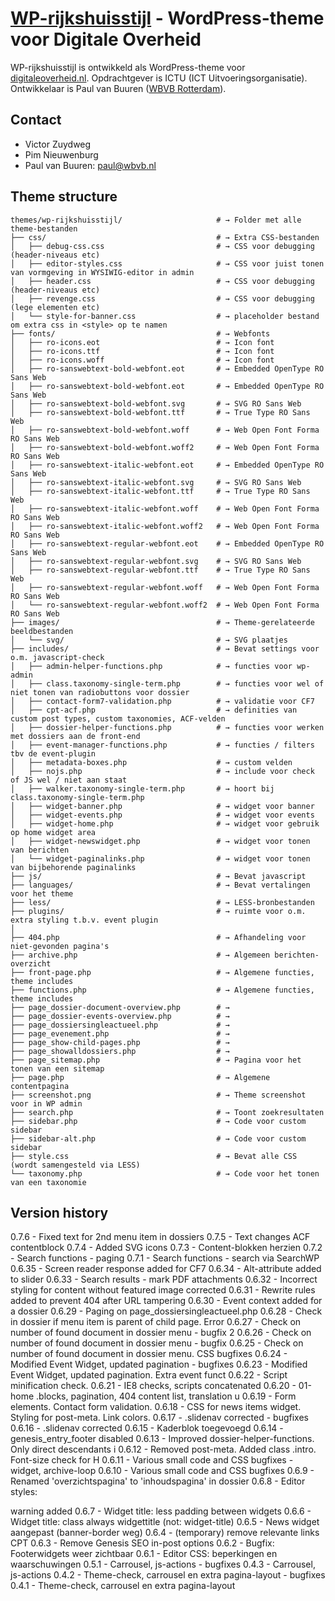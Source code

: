 
# [WP-rijkshuisstijl](https://digitaleoverheid.nl) - WordPress-theme voor Digitale Overheid

WP-rijkshuisstijl is ontwikkeld als WordPress-theme voor [digitaleoverheid.nl](https://digitaleoverheid.nl). Opdrachtgever is ICTU (ICT Uitvoeringsorganisatie). Ontwikkelaar is Paul van Buuren ([WBVB Rotterdam](https://wbvb.nl)). 

## Contact
* Victor Zuydweg
* Pim Nieuwenburg
* Paul van Buuren: paul@wbvb.nl


## Theme structure

```shell
themes/wp-rijkshuisstijl/                     # → Folder met alle theme-bestanden
├── css/                                      # → Extra CSS-bestanden
│   ├── debug-css.css                         # → CSS voor debugging (header-niveaus etc)
│   ├── editor-styles.css                     # → CSS voor juist tonen van vormgeving in WYSIWIG-editor in admin
│   ├── header.css                            # → CSS voor debugging (header-niveaus etc)
│   ├── revenge.css                           # → CSS voor debugging (lege elementen etc)
│   └── style-for-banner.css                  # → placeholder bestand om extra css in <style> op te namen
├── fonts/                                    # → Webfonts
│   ├── ro-icons.eot                          # → Icon font
│   ├── ro-icons.ttf                          # → Icon font
│   ├── ro-icons.woff                         # → Icon font
│   ├── ro-sanswebtext-bold-webfont.eot       # → Embedded OpenType RO Sans Web
│   ├── ro-sanswebtext-bold-webfont.eot       # → Embedded OpenType RO Sans Web
│   ├── ro-sanswebtext-bold-webfont.svg       # → SVG RO Sans Web
│   ├── ro-sanswebtext-bold-webfont.ttf       # → True Type RO Sans Web
│   ├── ro-sanswebtext-bold-webfont.woff      # → Web Open Font Forma RO Sans Web
│   ├── ro-sanswebtext-bold-webfont.woff2     # → Web Open Font Forma RO Sans Web
│   ├── ro-sanswebtext-italic-webfont.eot     # → Embedded OpenType RO Sans Web
│   ├── ro-sanswebtext-italic-webfont.svg     # → SVG RO Sans Web
│   ├── ro-sanswebtext-italic-webfont.ttf     # → True Type RO Sans Web
│   ├── ro-sanswebtext-italic-webfont.woff    # → Web Open Font Forma RO Sans Web
│   ├── ro-sanswebtext-italic-webfont.woff2   # → Web Open Font Forma RO Sans Web
│   ├── ro-sanswebtext-regular-webfont.eot    # → Embedded OpenType RO Sans Web
│   ├── ro-sanswebtext-regular-webfont.svg    # → SVG RO Sans Web
│   ├── ro-sanswebtext-regular-webfont.ttf    # → True Type RO Sans Web
│   ├── ro-sanswebtext-regular-webfont.woff   # → Web Open Font Forma RO Sans Web
│   └── ro-sanswebtext-regular-webfont.woff2  # → Web Open Font Forma RO Sans Web
├── images/                                   # → Theme-gerelateerde beeldbestanden
│   └── svg/                                  # → SVG plaatjes
├── includes/                                 # → Bevat settings voor o.m. javascript-check
│   ├── admin-helper-functions.php            # → functies voor wp-admin 
│   ├── class.taxonomy-single-term.php        # → functies voor wel of niet tonen van radiobuttons voor dossier
│   ├── contact-form7-validation.php          # → validatie voor CF7
│   ├── cpt-acf.php                           # → definities van custom post types, custom taxonomies, ACF-velden
│   ├── dossier-helper-functions.php          # → functies voor werken met dossiers aan de front-end
│   ├── event-manager-functions.php           # → functies / filters tbv de event-plugin
│   ├── metadata-boxes.php                    # → custom velden
│   ├── nojs.php                              # → include voor check of JS wel / niet aan staat
│   ├── walker.taxonomy-single-term.php       # → hoort bij class.taxonomy-single-term.php
│   ├── widget-banner.php                     # → widget voor banner
│   ├── widget-events.php                     # → widget voor events
│   ├── widget-home.php                       # → widget voor gebruik op home widget area
│   ├── widget-newswidget.php                 # → widget voor tonen van berichten
│   └── widget-paginalinks.php                # → widget voor tonen van bijbehorende paginalinks
├── js/                                       # → Bevat javascript
├── languages/                                # → Bevat vertalingen voor het theme
├── less/                                     # → LESS-bronbestanden
├── plugins/                                  # → ruimte voor o.m. extra styling t.b.v. event plugin
│  
├── 404.php                                   # → Afhandeling voor niet-gevonden pagina's
├── archive.php                               # → Algemeen berichten-overzicht
├── front-page.php                            # → Algemene functies, theme includes
├── functions.php                             # → Algemene functies, theme includes
├── page_dossier-document-overview.php        # → 
├── page_dossier-events-overview.php          # → 
├── page_dossiersingleactueel.php             # → 
├── page_evenement.php                        # → 
├── page_show-child-pages.php                 # → 
├── page_showalldossiers.php                  # → 
├── page_sitemap.php                          # → Pagina voor het tonen van een sitemap
├── page.php                                  # → Algemene contentpagina
├── screenshot.png                            # → Theme screenshot voor in WP admin
├── search.php                                # → Toont zoekresultaten
├── sidebar.php                               # → Code voor custom sidebar
├── sidebar-alt.php                           # → Code voor custom sidebar
├── style.css                                 # → Bevat alle CSS (wordt samengesteld via LESS)
└── taxonomy.php                              # → Code voor het tonen van een taxonomie

```

## Version history

0.7.6 - Fixed text for 2nd menu item in dossiers
0.7.5 - Text changes ACF contentblock
0.7.4 - Added SVG icons
0.7.3 - Content-blokken herzien 
0.7.2 - Search functions - paging 
0.7.1 - Search functions - search via SearchWP 
0.6.35 - Screen reader response added for CF7 
0.6.34 - Alt-attribute added to slider 
0.6.33 - Search results - mark PDF attachments 
0.6.32 - Incorrect styling for content without featured image corrected
0.6.31 - Rewrite rules added to prevent 404 after URL tampering 
0.6.30 - Event context added for a dossier 
0.6.29 - Paging on page_dossiersingleactueel.php 
0.6.28 - Check in dossier if menu item is parent of child page. Error
0.6.27 - Check on number of found document in dossier menu - bugfix 2 
0.6.26 - Check on number of found document in dossier menu - bugfix
0.6.25 - Check on number of found document in dossier menu. CSS bugfixes 
0.6.24 - Modified Event Widget, updated pagination - bugfixes 
0.6.23 - Modified Event Widget, updated pagination. Extra event funct 
0.6.22 - Script minification check. 
0.6.21 - IE8 checks, scripts concatenated 
0.6.20 - 01-home .blocks, pagination, 404 content list, translation u
0.6.19 - Form elements. Contact form validation. 
0.6.18 - CSS for news items widget. Styling for post-meta. Link colors.
0.6.17 - .slidenav corrected - bugfixes 
0.6.16 - .slidenav corrected 
0.6.15 - Kaderblok toegevoegd 
0.6.14 - genesis_entry_footer disabled 
0.6.13 - Improved dossier-helper-functions. Only direct descendants i 
0.6.12 - Removed post-meta. Added class .intro. Font-size check for H 
0.6.11 - Various small code and CSS bugfixes - widget, archive-loop 
0.6.10 - Various small code and CSS bugfixes 
0.6.9 - Renamed 'overzichtspagina' to 'inhoudspagina' in dossier 
0.6.8 - Editor styles: <div> warning added 
0.6.7 - Widget title: less padding between widgets 
0.6.6 - Widget title: class always widgettitle (not: widget-title) 
0.6.5 - News widget aangepast (banner-border weg) 
0.6.4 - (temporary) remove relevante links CPT 
0.6.3 - Remove Genesis SEO in-post options 
0.6.2 - Bugfix: Footerwidgets weer zichtbaar 
0.6.1 - Editor CSS: beperkingen en waarschuwingen 
0.5.1 - Carrousel, js-actions - bugfixes 
0.4.3 - Carrousel, js-actions 
0.4.2 - Theme-check, carrousel en extra pagina-layout - bugfixes 
0.4.1 - Theme-check, carrousel en extra pagina-layout 
